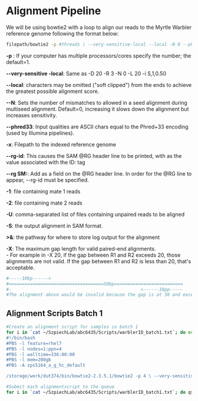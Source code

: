 # Alignment Pipeline 
We will be using bowtie2 with a loop to align our reads to the Myrtle Warbler reference genome following the format below:

```bash
filepath/bowtie2 -p #threads \ --very-sensitive-local --local -N 0 --phred33 \ -x reference_genome_filepath \ --rg-id sample_ID_tag --rg SM:sample_ID_tag \ -1 filepath_reads_1.fastq -2 filepath_reads_2.fastq -S filepath/output.sam \ >& filepath/output.log
```

**-p** : If your computer has multiple processors/cores specify the number; the default=1.
   
**--very-sensitive -local**: Same as -D 20 -R 3 -N 0 -L 20 -i S,1,0.50
   
**--local**: characters may be omitted ("soft clipped") from the ends to achieve the greatest possible alignment score.

**--N**: Sets the number of mismatches to allowed in a seed alignment during multiseed alignment. Default=0, increasing it slows down the alignment but increases sensitivity. 

**--phred33**: Input qualities are ASCII chars equal to the Phred+33 encoding (used by Illumina pipelines).

**-x**: Filepath to the indexed reference genome

**--rg-id**: This causes the SAM @RG header line to be printed, with <text> as the value associated with the ID: tag

**--rg SM:**: Add <text> as a field on the @RG header line. In order for the @RG line to appear, --rg-id must be specified.

**-1**: file containing mate 1 reads

**-2**: file containing mate 2 reads

**-U**: comma-separated list of files containing unpaired reads to be aligned

**-S**: the output alignment in SAM format. 

**>&**: the pathway for where to store log output for the alignment

**-X**: The maximum gap length for valid paired-end alignments.  
	- For example in -X 20, if the gap between R1 and R2 exceeds 20, those alignments are not valid. If the 		gap between R1 and R2 is less than 20, that's acceptable. 
 ```bash
#-----10bp------>
#====================================50bp==========================
#-												   <------10pp-----
#The alignment above would be invalid because the gap is at 30 and exceeds -X 20. 
```

## Alignment Scripts Batch 1
```bash
#Create an alignment script for samples in batch 1
for i in `cat ~/SzpiechLab/abc6435/Scripts/warblerID_batch1.txt`; do echo "
#!/bin/bash
#PBS -l feature=rhel7
#PBS -l nodes=1:ppn=4
#PBS -l walltime=336:00:00
#PBS -l mem=200gb
#PBS -A zps5164_a_g_hc_default

/storage/work/dut374/bin/bowtie2-2.3.5.1/bowtie2 -p 4 \ --very-sensitive-local --local -N 0 --phred33 -x /gpfs/group/dut374/default/mywa_genome_2/final_assembly/mywagenomev2.1 --rg-id ${i} --rg SM:${i} -1 /storage/home/abc6435/SzpiechLab/abc6435/WarblerROH/${i}/${i}_trimmed.pair1.truncated.gz -2 /storage/home/abc6435/SzpiechLab/abc6435/WarblerROH/${i}/${i}_trimmed.pair2.truncated.gz -U /storage/home/abc6435/SzpiechLab/abc6435/WarblerROH/${i}/${i}_trimmed.collapsed.gz -X 700 -S /storage/home/abc6435/SzpiechLab/abc6435/WarblerROH/${i}/${i}.sam >& /storage/home/abc6435/SzpiechLab/abc6435/WarblerROH/${i}/${i}.log" >> /storage/home/abc6435/SzpiechLab/abc6435/WarblerROH/${i}/${i}_align.bash; done

#Submit each alignmentscript to the queue
for i in `cat ~/SzpiechLab/abc6435/Scripts/warblerID_batch1.txt`; do qsub /storage/home/abc6435/SzpiechLab/abc6435/WarblerROH/${i}/${i}_align.bash; done
```

